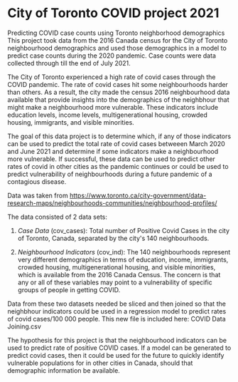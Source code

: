 # City of Toronto COVID project 2021
Predicting COVID case counts using Toronto neighborhood demographics
This project took data from the 2016 Canada census for the City of Toronto neighbourhood demographics and used those demographics in a model to predict case counts during the 2020 pandemic. Case counts were data collected through till the end of July 2021. 

The City of Toronto experienced a high rate of covid cases through the COVID pandemic. The rate of covid cases hit some neighbourhoods harder than others. As a result, the city made the census 2016 neighbourhood data available that provide insights into the demographics of the neighbhour that might make a neighbourhood more vulnerable. These indicators include education levels, income levels, multigenerational housing, crowded housing, immigrants, and visible minorities. 

The goal of this data project is to determine which, if any of those indicators can be used to predict the total rate of covid cases betweeen March 2020 and June 2021 and determine if some indicators make a neighbourhood more vulnerable. If successful, these data can be used to predict other rates of covid in other cities as the pandemic continues or could be used to predict vulnerability of neighbourhoods during a future pandemic of a contagious disease.

Data was taken from https://www.toronto.ca/city-government/data-research-maps/neighbourhoods-communities/neighbourhood-profiles/

The data consisted of 2 data sets: 
1) _Case Data_ (cov_cases):  Total number of Positive Covid Cases in the city of Toronto, Canada, separated by the city's 140 neighbourhoods. 

2) _Neighbourhood Indicators_ (cov_ind): The 140 neighbourhoods represent very different demographics in terms of education, income, immigrants, crowded housing, multigenerational housing, and visible minorities, which is available from the 2016 Canada Census. The concern is that any or all of these variables may point to a vulnerability of specific groups of people in getting COVID. 

Data from these two datasets needed be sliced and then joined so that the neighbhour indicators could be used in a regression model to predict rates of covid cases/100 000 people.
This new file is included here: COVID Data Joining.csv

The hypothesis for this project is that the neighbourhood indicators can be used to predict rate of positive COVID cases. If a model can be generated to predict covid cases, then it could be used for the future to quickly identify vulnerable populations for in other cities in Canada, should that demographic information be available. 

